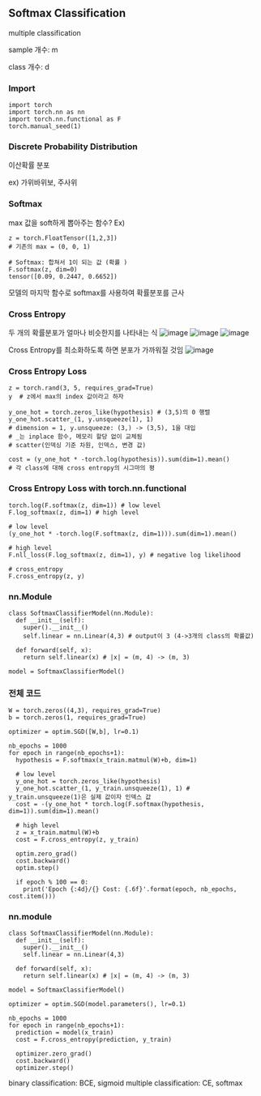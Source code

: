 ## Softmax Classification
multiple classification

sample 개수: m

class 개수: d

### Import
```
import torch
import torch.nn as nn
import torch.nn.functional as F
torch.manual_seed(1)
```

### Discrete Probability Distribution
이산확률 분포

ex) 가위바위보, 주사위

### Softmax
max 값을 soft하게 뽑아주는 함수?
Ex)
```
z = torch.FloatTensor([1,2,3])
# 기존의 max = (0, 0, 1)

# Softmax: 합쳐서 1이 되는 값 (확률 )
F.softmax(z, dim=0)
tensor([0.09, 0.2447, 0.6652])
```
모델의 마지막 함수로 softmax를 사용하여 확률분포를 근사

### Cross Entropy
두 개의 확률분포가 얼마나 비슷한지를 나타내는 식
![image](https://github.com/pomota/TIL/assets/132712212/ea4262f4-eee1-4953-afd5-896785a4a051)
![image](https://github.com/pomota/TIL/assets/132712212/cbc2c714-2e4f-4796-8523-b228a46689f7)
![image](https://github.com/pomota/TIL/assets/132712212/93e75a1b-13fc-4868-b76d-c67f0a3c8fc7)

Cross Entropy를 최소화하도록 하면 분포가 가까워질 것임
![image](https://github.com/pomota/TIL/assets/132712212/1e834125-2d26-46f9-aa40-d925468a3461)

### Cross Entropy Loss
```
z = torch.rand(3, 5, requires_grad=True)
y  # z에서 max의 index 값이라고 하자

y_one_hot = torch.zeros_like(hypothesis) # (3,5)의 0 행렬
y_one_hot.scatter_(1, y.unsqueeze(1), 1)
# dimension = 1, y.unsqueeze: (3,) -> (3,5), 1을 대입
# _는 inplace 함수, 메모리 할당 없이 교체됨
# scatter(인덱싱 기준 차원, 인덱스, 변경 값)

cost = (y_one_hot * -torch.log(hypothesis)).sum(dim=1).mean()
# 각 class에 대해 cross entropy의 시그마의 평
```

### Cross Entropy Loss with torch.nn.functional
```
torch.log(F.softmax(z, dim=1)) # low level
F.log_softmax(z, dim=1) # high level
```

```
# low level
(y_one_hot * -torch.log(F.softmax(z, dim=1))).sum(dim=1).mean()

# high level
F.nll_loss(F.log_softmax(z, dim=1), y) # negative log likelihood

# cross_entropy
F.cross_entropy(z, y)
```

### nn.Module
```
class SoftmaxClassifierModel(nn.Module):
  def __init__(self):
    super().__init__()
    self.linear = nn.Linear(4,3) # output이 3 (4->3개의 class의 확률값)
  
  def forward(self, x):
    return self.linear(x) # |x| = (m, 4) -> (m, 3)

model = SoftmaxClassifierModel()
```

### 전체 코드
```
W = torch.zeros((4,3), requires_grad=True)
b = torch.zeros(1, requires_grad=True)

optimizer = optim.SGD([W,b], lr=0.1)

nb_epochs = 1000
for epoch in range(nb_epochs+1):
  hypothesis = F.softmax(x_train.matmul(W)+b, dim=1)

  # low level
  y_one_hot = torch.zeros_like(hypothesis)
  y_one_hot.scatter_(1, y_train.unsqueeze(1), 1) # y_train.unsqueeze(1)은 실제 값이자 인덱스 값
  cost = -(y_one_hot * torch.log(F.softmax(hypothesis, dim=1)).sum(dim=1).mean()

  # high level
  z = x_train.matmul(W)+b
  cost = F.cross_entropy(z, y_train)
  
  optim.zero_grad()
  cost.backward()
  optim.step()
  
  if epoch % 100 == 0:
    print('Epoch {:4d}/{} Cost: {.6f}'.format(epoch, nb_epochs, cost.item()))
```


### nn.module
```
class SoftmaxClassifierModel(nn.Module):
  def __init__(self):
    super().__init__()
    self.linear = nn.Linear(4,3)
  
  def forward(self, x):
    return self.linear(x) # |x| = (m, 4) -> (m, 3)

model = SoftmaxClassifierModel()

optimizer = optim.SGD(model.parameters(), lr=0.1)

nb_epochs = 1000
for epoch in range(nb_epochs+1):
  prediction = model(x_train)
  cost = F.cross_entropy(prediction, y_train)

  optimizer.zero_grad()
  cost.backward()
  optimizer.step()
```

binary classification: BCE, sigmoid
multiple classification: CE, softmax
